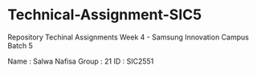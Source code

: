# Technical-Assignment-SIC5
Repository Techinal Assignments Week 4 - Samsung Innovation Campus Batch 5 

Name : Salwa Nafisa
Group : 21
ID : SIC2551
